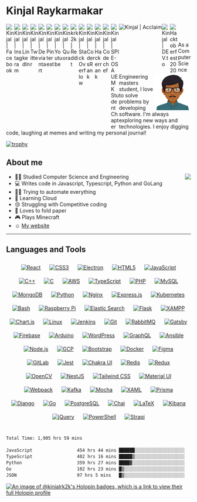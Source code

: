 # Kinjal Raykarmakar 

<a href="https://www.facebook.com/kinjal.raykarmakar">
  <img align="left" alt="Kinjal | Facebook" width="22px" src="https://cdn.jsdelivr.net/npm/simple-icons@v3/icons/facebook.svg" />
</a>
<a href="https://www.instagram.com/kinjal.raykarmakar">
  <img align="left" alt="Kinjal | Instagram" width="22px" src="https://cdn.jsdelivr.net/npm/simple-icons@v3/icons/instagram.svg" />
</a>
<a href="https://www.linkedin.com/in/kinjal-raykarmakar">
  <img align="left" alt="Kinjal | LinkedIn" width="22px" src="https://cdn.jsdelivr.net/npm/simple-icons@v3/icons/linkedin.svg" />
</a>
<a href="https://twitter.com/kinjal2209">
  <img align="left" alt="Kinjal | Twitter" width="22px" src="https://cdn.jsdelivr.net/npm/simple-icons@v3/icons/twitter.svg" />
</a>
<a href="https://www.deviantart.com/kinjal2209">
  <img align="left" alt="Kinjal | Deviantart" width="22px" src="https://cdn.jsdelivr.net/npm/simple-icons@v3/icons/deviantart.svg" />
</a>
<a href="https://in.pinterest.com/kinjalraykarmak">
  <img align="left" alt="Kinjal | Pinterest" width="22px" src="https://cdn.jsdelivr.net/npm/simple-icons@v3/icons/pinterest.svg" />
</a>
<a href="https://www.youtube.com/channel/UCINTZKi7pDBr_iDkibhTXVg/">
  <img align="left" alt="Kinjal | Youtube" width="22px" src="https://cdn.jsdelivr.net/npm/simple-icons@v3/icons/youtube.svg" />
</a>
<a href="https://www.quora.com/profile/Kinjal-Raykarmakar">
  <img align="left" alt="Kinjal | Quora" width="22px" src="https://cdn.jsdelivr.net/npm/simple-icons@v3/icons/quora.svg" />
</a>
<a href="https://www.reddit.com/user/krk2k">
  <img align="left" alt="krk2k | Reddit" width="22px" src="https://cdn.jsdelivr.net/npm/simple-icons@v3/icons/reddit.svg" />
</a>
<a href="https://stackoverflow.com/users/10537134/kinjal-raykarmakar">
  <img align="left" alt="Kinjal | StackOverflow" width="22px" src="https://cdn.jsdelivr.net/npm/simple-icons@v3/icons/stackoverflow.svg" />
</a>
<a href="https://profile.codersrank.io/user/kinjalrk2k">
  <img align="left" alt="Kinjal | CodersRank" width="22px" src="https://cdn.jsdelivr.net/npm/simple-icons@v3/icons/codersrank.svg" />
</a>
<a href="https://www.hackerrank.com/kinjalrk2k">
  <img align="left" alt="Kinjal | Hackerrank" width="22px" src="https://cdn.jsdelivr.net/npm/simple-icons@v3/icons/hackerrank.svg"/>
</a>
<a href="https://www.codechef.com/users/kinjalrk2k">
  <img align="left" alt="Kinjal | Codechef" width="22px" src="https://cdn.jsdelivr.net/npm/simple-icons@v3/icons/codechef.svg" />
</a>
<a href="https://blog.spieosauemk.team/">
  <img align="left" alt="Kinjal | SPIE-OSA UEMK Student Chapter" width="22px" src="https://cdn.jsdelivr.net/npm/simple-icons@v3/icons/icloud.svg" />
</a>
<a href="https://www.youracclaim.com/users/kinjalrk2k">
  <img align="left" alt="Kinjal | Acclaim" height="22px" src="https://theme.zdassets.com/theme_assets/2382499/d2e455f37a41d85f6db43eba506997c548348b5a.png" />
</a>
<a href="https://dev.to/kinjalrk2k">
  <img align="left" alt="Kinjal | DEV.to" width="22px" src="https://cdn.jsdelivr.net/npm/simple-icons@v3/icons/dev-dot-to.svg" />
</a>
<a href="https://github.com/Kinjalrk2k?tab=repositories&q=hacktoberfest">
  <img align="left" alt="Hacktoberfest 2020" width="22px" src="https://dev-to-uploads.s3.amazonaws.com/uploads/badge/badge_image/80/hacktoberfest2020-badge_2.png" />
</a>

<br>
<br>

<img align="right" alt="Kinjal | Avatar" width="100px" src="https://github.com/Kinjalrk2k/Kinjalrk2k/blob/master/avatar.png" />

As a Computer Science Engineering masters student, I love to solve problems by developing software. I'm always exploring new ways and technologies. I enjoy digging code, laughing at memes and writing my personal journal!

[![trophy](https://github-profile-trophy.vercel.app/?username=Kinjalrk2k&theme=onedark)](https://github.com/ryo-ma/github-profile-trophy)

## About me
<!-- <img align="right" src="https://github-readme-stats.vercel.app/api?username=kinjalrk2k&show_icons=true"> -->
<img align="right" src="https://github-readme-stats.vercel.app/api?username=kinjalrk2k&count_private=true&show_icons=true&theme=dark">
<!-- <img align="right" src="https://github-readme-stats.vercel.app/api/top-langs/?username=kinjalrk2k&layout=compact&theme=dark" /> -->


* :man_student: Studied Computer Science and Engineering
* :computer: Writes code in Javascript, Typescript, Python and GoLang
* :man_in_motorized_wheelchair: Trying to automate everything
* :open_book: Learning Cloud
* :cry: Struggling with Competitive coding 
* :page_with_curl: Loves to fold paper
* :video_game: Plays Minecraft
* :relaxed: [My website](https://kinjal.dev)

<hr>

## Languages and Tools  
<div align="center">  
<a href="https://reactjs.org/" target="_blank"><img style="margin: 10px" src="https://profilinator.rishav.dev/skills-assets/react-original-wordmark.svg" alt="React" height="25" /></a>  
<a href="https://www.w3schools.com/css/" target="_blank"><img style="margin: 10px" src="https://profilinator.rishav.dev/skills-assets/css3-original-wordmark.svg" alt="CSS3" height="25" /></a>  
<a href="https://www.electronjs.org/" target="_blank"><img style="margin: 10px" src="https://profilinator.rishav.dev/skills-assets/electron-original.svg" alt="Electron" height="25" /></a>  
<a href="https://en.wikipedia.org/wiki/HTML5" target="_blank"><img style="margin: 10px" src="https://profilinator.rishav.dev/skills-assets/html5-original-wordmark.svg" alt="HTML5" height="25" /></a>  
<a href="https://www.javascript.com/" target="_blank"><img style="margin: 10px" src="https://profilinator.rishav.dev/skills-assets/javascript-original.svg" alt="JavaScript" height="25" /></a>  
<a href="https://www.cplusplus.com/" target="_blank"><img style="margin: 10px" src="https://profilinator.rishav.dev/skills-assets/cplusplus-original.svg" alt="C++" height="25" /></a>  
<a href="https://www.cprogramming.com/" target="_blank"><img style="margin: 10px" src="https://profilinator.rishav.dev/skills-assets/c-original.svg" alt="C" height="25" /></a>  
<a href="https://aws.amazon.com/" target="_blank"><img style="margin: 10px" src="https://profilinator.rishav.dev/skills-assets/amazonwebservices-original-wordmark.svg" alt="AWS" height="25" /></a>  
<a href="https://www.typescriptlang.org/" target="_blank"><img style="margin: 10px" src="https://profilinator.rishav.dev/skills-assets/typescript-original.svg" alt="TypeScript" height="25" /></a>  
<a href="https://www.php.net/" target="_blank"><img style="margin: 10px" src="https://profilinator.rishav.dev/skills-assets/php-original.svg" alt="PHP" height="25" /></a>  
<a href="https://www.mysql.com/" target="_blank"><img style="margin: 10px" src="https://profilinator.rishav.dev/skills-assets/mysql-original-wordmark.svg" alt="MySQL" height="25" /></a>  
<a href="https://www.mongodb.com/" target="_blank"><img style="margin: 10px" src="https://profilinator.rishav.dev/skills-assets/mongodb-original-wordmark.svg" alt="MongoDB" height="25" /></a>  
<a href="https://www.python.org/" target="_blank"><img style="margin: 10px" src="https://profilinator.rishav.dev/skills-assets/python-original.svg" alt="Python" height="25" /></a>  
<a href="https://www.nginx.com/" target="_blank"><img style="margin: 10px" src="https://profilinator.rishav.dev/skills-assets/nginx-original.svg" alt="Nginx" height="25" /></a>  
<a href="https://expressjs.com/" target="_blank"><img style="margin: 10px" src="https://profilinator.rishav.dev/skills-assets/express-original-wordmark.svg" alt="Express.js" height="25" /></a>  
<a href="https://kubernetes.io/" target="_blank"><img style="margin: 10px" src="https://profilinator.rishav.dev/skills-assets/kubernetes-icon.svg" alt="Kubernetes" height="25" /></a>  
<a href="https://www.gnu.org/software/bash/" target="_blank"><img style="margin: 10px" src="https://profilinator.rishav.dev/skills-assets/gnu_bash-icon.svg" alt="Bash" height="25" /></a>  
<a href="https://www.raspberrypi.org/" target="_blank"><img style="margin: 10px" src="https://profilinator.rishav.dev/skills-assets/raspberrypi.png" alt="Raspberry Pi" height="25" /></a>  
<a href="https://www.elastic.co/" target="_blank"><img style="margin: 10px" src="https://profilinator.rishav.dev/skills-assets/elasticsearch.png" alt="Elastic Search" height="25" /></a>  
<a href="https://flask.palletsprojects.com/" target="_blank"><img style="margin: 10px" src="https://profilinator.rishav.dev/skills-assets/flask.png" alt="Flask" height="25" /></a>  
<a href="https://www.apachefriends.org/" target="_blank"><img style="margin: 10px" src="https://profilinator.rishav.dev/skills-assets/xampp.png" alt="XAMPP" height="25" /></a>  
<a href="https://www.chartjs.org/" target="_blank"><img style="margin: 10px" src="https://profilinator.rishav.dev/skills-assets/logo-title.svg" alt="Chart.js" height="25" /></a>  
<a href="https://www.linux.org/" target="_blank"><img style="margin: 10px" src="https://profilinator.rishav.dev/skills-assets/linux-original.svg" alt="Linux" height="25" /></a>  
<a href="https://www.jenkins.io/" target="_blank"><img style="margin: 10px" src="https://profilinator.rishav.dev/skills-assets/jenkins-icon.svg" alt="Jenkins" height="25" /></a>  
<a href="https://github.com/" target="_blank"><img style="margin: 10px" src="https://profilinator.rishav.dev/skills-assets/git-scm-icon.svg" alt="Git" height="25" /></a>  
<a href="https://www.rabbitmq.com/" target="_blank"><img style="margin: 10px" src="https://profilinator.rishav.dev/skills-assets/rabbitmq-icon.svg" alt="RabbitMQ" height="25" /></a>  
<a href="https://www.gatsbyjs.com/" target="_blank"><img style="margin: 10px" src="https://profilinator.rishav.dev/skills-assets/gatsby.png" alt="Gatsby" height="25" /></a>  
<a href="https://firebase.google.com/" target="_blank"><img style="margin: 10px" src="https://profilinator.rishav.dev/skills-assets/firebase.png" alt="Firebase" height="25" /></a>  
<a href="https://www.arduino.cc/" target="_blank"><img style="margin: 10px" src="https://profilinator.rishav.dev/skills-assets/arduino.png" alt="Arduino" height="25" /></a>  
<a href="https://wordpress.com/" target="_blank"><img style="margin: 10px" src="https://profilinator.rishav.dev/skills-assets/wordpress.png" alt="WordPress" height="25" /></a>  
<a href="https://graphql.org/" target="_blank"><img style="margin: 10px" src="https://profilinator.rishav.dev/skills-assets/graphql.png" alt="GraphQL" height="25" /></a>  
<a href="https://www.ansible.com/" target="_blank"><img style="margin: 10px" src="https://profilinator.rishav.dev/skills-assets/ansible.png" alt="Ansible" height="25" /></a>  
<a href="https://nodejs.org/" target="_blank"><img style="margin: 10px" src="https://profilinator.rishav.dev/skills-assets/nodejs-original-wordmark.svg" alt="Node.js" height="25" /></a>  
<a href="https://cloud.google.com/" target="_blank"><img style="margin: 10px" src="https://profilinator.rishav.dev/skills-assets/google_cloud-icon.svg" alt="GCP" height="25" /></a>  
<a href="https://getbootstrap.com/docs/3.4/javascript/" target="_blank"><img style="margin: 10px" src="https://profilinator.rishav.dev/skills-assets/bootstrap-plain.svg" alt="Bootstrap" height="25" /></a>  
<a href="https://www.docker.com/" target="_blank"><img style="margin: 10px" src="https://profilinator.rishav.dev/skills-assets/docker-original-wordmark.svg" alt="Docker" height="25" /></a>  
<a href="https://www.figma.com/" target="_blank"><img style="margin: 10px" src="https://profilinator.rishav.dev/skills-assets/figma-icon.svg" alt="Figma" height="25" /></a>  
<a href="https://about.gitlab.com/" target="_blank"><img style="margin: 10px" src="https://profilinator.rishav.dev/skills-assets/gitlab.svg" alt="GitLab" height="25" /></a>  
<a href="https://www.jestjs.io/" target="_blank"><img style="margin: 10px" src="https://profilinator.rishav.dev/skills-assets/jest.svg" alt="Jest" height="25" /></a>  
<a href="https://chakra-ui.com/" target="_blank"><img style="margin: 10px" src="https://profilinator.rishav.dev/skills-assets/chakraui.png" alt="Chakra UI" height="25" /></a>  
<a href="https://redis.io/" target="_blank"><img style="margin: 10px" src="https://profilinator.rishav.dev/skills-assets/redis-original-wordmark.svg" alt="Redis" height="25" /></a>  
<a href="https://redux.js.org/" target="_blank"><img style="margin: 10px" src="https://profilinator.rishav.dev/skills-assets/redux-original.svg" alt="Redux" height="25" /></a>  
<a href="https://opencv.org/" target="_blank"><img style="margin: 10px" src="https://profilinator.rishav.dev/skills-assets/opencv-icon.svg" alt="OpenCV" height="25" /></a>  
<a href="https://nestjs.com/" target="_blank"><img style="margin: 10px" src="https://profilinator.rishav.dev/skills-assets/nestjs.svg" alt="NestJS" height="25" /></a>  
<a href="https://www.tailwindcss.com/" target="_blank"><img style="margin: 10px" src="https://profilinator.rishav.dev/skills-assets/tailwindcss.svg" alt="Tailwind CSS" height="25" /></a>  
<a href="https://mui.com/" target="_blank"><img style="margin: 10px" src="https://profilinator.rishav.dev/skills-assets/mui.png" alt="Material UI" height="25" /></a>  
<a href="https://webpack.js.org/" target="_blank"><img style="margin: 10px" src="https://profilinator.rishav.dev/skills-assets/webpack-original.svg" alt="Webpack" height="25" /></a>  
<a href="https://kafka.apache.org/" target="_blank"><img style="margin: 10px" src="https://profilinator.rishav.dev/skills-assets/apache_kafka-icon.svg" alt="Kafka" height="25" /></a>  
<a href="https://mochajs.org/" target="_blank"><img style="margin: 10px" src="https://profilinator.rishav.dev/skills-assets/mocha.png" alt="Mocha" height="25" /></a>  
<a href="https://docs.microsoft.com/en-us/dotnet/desktop/wpf/xaml/" target="_blank"><img style="margin: 10px" src="https://profilinator.rishav.dev/skills-assets/xaml.png" alt="XAML" height="25" /></a>  
<a href="https://www.prisma.io/" target="_blank"><img style="margin: 10px" src="https://profilinator.rishav.dev/skills-assets/prisma.png" alt="Prisma" height="25" /></a>  
<a href="https://www.djangoproject.com/" target="_blank"><img style="margin: 10px" src="https://profilinator.rishav.dev/skills-assets/django-original.svg" alt="Django" height="25" /></a>  
<a href="https://go.dev/" target="_blank"><img style="margin: 10px" src="https://profilinator.rishav.dev/skills-assets/go-original.svg" alt="Go" height="25" /></a>  
<a href="https://www.postgresql.org/" target="_blank"><img style="margin: 10px" src="https://profilinator.rishav.dev/skills-assets/postgresql-original-wordmark.svg" alt="PostgreSQL" height="25" /></a>  
<a href="https://www.chaijs.com/" target="_blank"><img style="margin: 10px" src="https://profilinator.rishav.dev/skills-assets/chai.png" alt="Chai" height="25" /></a>  
<a href="https://www.latex-project.org/" target="_blank"><img style="margin: 10px" src="https://profilinator.rishav.dev/skills-assets/latex.png" alt="LaTeX" height="25" /></a>  
<a href="https://www.elastic.co/kibana/" target="_blank"><img style="margin: 10px" src="https://profilinator.rishav.dev/skills-assets/kibana.png" alt="Kibana" height="25" /></a>  
<a href="https://jquery.com/" target="_blank"><img style="margin: 10px" src="https://profilinator.rishav.dev/skills-assets/jquery.png" alt="jQuery" height="25" /></a>  
<a href="https://docs.microsoft.com/en-us/powershell/" target="_blank"><img style="margin: 10px" src="https://profilinator.rishav.dev/skills-assets/powershell.png" alt="PowerShell" height="25" /></a>  
<a href="https://www.strapi.io/" target="_blank"><img style="margin: 10px" src="https://profilinator.rishav.dev/skills-assets/strapi.svg" alt="Strapi" height="25" /></a>  
</div>  

<br/>  


<!--START_SECTION:waka-->

```txt
Total Time: 1,905 hrs 59 mins

JavaScript                 454 hrs 44 mins ██████░░░░░░░░░░░░░░░░░░░   23.86 %
TypeScript                 402 hrs 16 mins █████▒░░░░░░░░░░░░░░░░░░░   21.11 %
Python                     359 hrs 27 mins ████▓░░░░░░░░░░░░░░░░░░░░   18.86 %
Go                         102 hrs 23 mins █▒░░░░░░░░░░░░░░░░░░░░░░░   05.37 %
JSON                       97 hrs 5 mins   █▒░░░░░░░░░░░░░░░░░░░░░░░   05.09 %
```

<!--END_SECTION:waka-->


<!--
[![GitHub Streak](https://github-readme-streak-stats.herokuapp.com/?user=kinjalrk2k&theme=dark)](https://github.com/DenverCoder1/github-readme-streak-stats)
-->

<!-- <img src="https://cr-skills-chart-widget.azurewebsites.net/api/api?username=kinjalrk2k&bg=331a00&skills=C,C%2B%2B,Python,Javascript,Jupyter%20Notebook,EJS,Java,HTML"> -->


<!-- <img align="left" src="https://github-readme-stats.vercel.app/api/wakatime?username=kinjalrk2k&layout=compact&theme=onedark">
<img align="right" src="https://github-readme-stats.vercel.app/api/top-langs/?username=kinjalrk2k&theme=onedark"> -->

<!-- ![Profile views](https://gpvc.arturio.dev/Kinjalrk2k) -->

<!-- ![KInjal's github stats](https://github-readme-stats.vercel.app/api?username=kinjalrk2k&show_icons=true) -->

[![An image of @kinjalrk2k's Holopin badges, which is a link to view their full Holopin profile](https://holopin.me/kinjalrk2k)](https://holopin.io/@kinjalrk2k)


<!--
**Kinjalrk2k/Kinjalrk2k** is a ✨ _special_ ✨ repository because its `README.md` (this file) appears on your GitHub profile.

Here are some ideas to get you started:

- 🔭 I’m currently working on ...
- 🌱 I’m currently learning ...
- 👯 I’m looking to collaborate on ...
- 🤔 I’m looking for help with ...
- 💬 Ask me about ...
- 📫 How to reach me: ...
- 😄 Pronouns: ...
- ⚡ Fun fact: ...
-->
